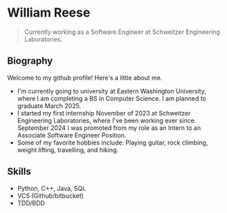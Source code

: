 # William Reese

> Currently working as a Software Engineer at Schweitzer Engineering Laboratories.

## Biography
Welcome to my github profile! Here's a little about me.
* I'm currently going to university at Eastern Washington University, where I am completing a BS in Computer Science. I am planned to graduate March 2025.
* I started my first internship November of 2023 at Schweitzer Engineering Laboratories, where I've been working ever since. September 2024 I was promoted from my role as an Intern to an Associate Software Engineer Position.
* Some of my favorite hobbies include: Playing guitar, rock climbing, weight lifting, travelling, and hiking.

## Skills
- Python, C++, Java, SQL
- VCS (Github/bitbucket)
- TDD/BDD
